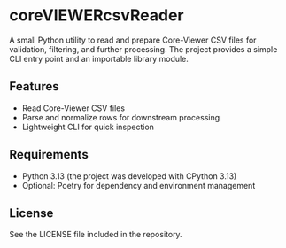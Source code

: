 # coreVIEWERcsvReader

A small Python utility to read and prepare Core-Viewer CSV files for validation, filtering, and further processing. The project provides a simple CLI entry point and an importable library module.

## Features

- Read Core-Viewer CSV files
- Parse and normalize rows for downstream processing
- Lightweight CLI for quick inspection

## Requirements

- Python 3.13 (the project was developed with CPython 3.13)
- Optional: Poetry for dependency and environment management

## License

See the LICENSE file included in the repository.

